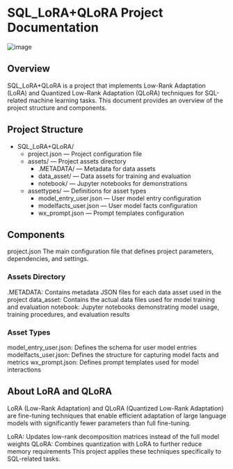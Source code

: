 # SQL_LoRA+QLoRA Project Documentation

![image](https://github.com/user-attachments/assets/222f9c7b-2cd6-4b66-b427-9f3c7fb08ce6)


## Overview
SQL_LoRA+QLoRA is a project that implements Low-Rank Adaptation (LoRA) and Quantized Low-Rank Adaptation (QLoRA) techniques for SQL-related machine learning tasks. This document provides an overview of the project structure and components.

## Project Structure

- SQL_LoRA+QLoRA/
  - project.json              — Project configuration file
  - assets/                   — Project assets directory
    - .METADATA/              — Metadata for data assets
    - data_asset/             — Data assets for training and evaluation
    - notebook/               — Jupyter notebooks for demonstrations
  - assettypes/               — Definitions for asset types
    - model_entry_user.json   — User model entry configuration
    - modelfacts_user.json    — User model facts configuration
    - wx_prompt.json          — Prompt templates configuration


## Components
project.json
The main configuration file that defines project parameters, dependencies, and settings.

### Assets Directory
.METADATA: Contains metadata JSON files for each data asset used in the project
data_asset: Contains the actual data files used for model training and evaluation
notebook: Jupyter notebooks demonstrating model usage, training procedures, and evaluation results
### Asset Types
model_entry_user.json: Defines the schema for user model entries
modelfacts_user.json: Defines the structure for capturing model facts and metrics
wx_prompt.json: Defines prompt templates used for model interactions

## About LoRA and QLoRA
LoRA (Low-Rank Adaptation) and QLoRA (Quantized Low-Rank Adaptation) are fine-tuning techniques that enable efficient adaptation of large language models with significantly fewer parameters than full fine-tuning.

LoRA: Updates low-rank decomposition matrices instead of the full model weights
QLoRA: Combines quantization with LoRA to further reduce memory requirements
This project applies these techniques specifically to SQL-related tasks.
